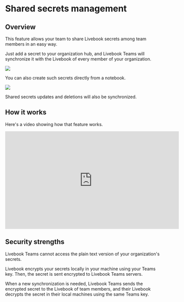 # Shared secrets management

## Overview

This feature allows your team to share Livebook secrets among team members in an easy way.

Just add a secret to your organization hub, and Livebook Teams will synchronize it with the Livebook of every member of your organization.

![](images/add_shared_secret.png)

You can also create such secrets directly from a notebook.

![](images/add_shared_secret_from_notebook.png)

Shared secrets updates and deletions will also be synchronized.

## How it works

Here's a video showing how that feature works.

<iframe width="560" height="315" src="https://www.youtube-nocookie.com/embed/GENSmArO1AI?si=pvMJt1Ihr5UBCkPP" title="YouTube video player" frameborder="0" allow="accelerometer; autoplay; clipboard-write; encrypted-media; gyroscope; picture-in-picture; web-share" allowfullscreen></iframe>

## Security strengths

Livebook Teams cannot access the plain text version of your organization's secrets.

Livebook encrypts your secrets locally in your machine using your Teams key. Then, the secret is sent encrypted to Livebook Teams servers.

When a new synchronization is needed, Livebook Teams sends the encrypted secret to the Livebook of team members, and their Livebook decrypts the secret in their local machines using the same Teams key.
